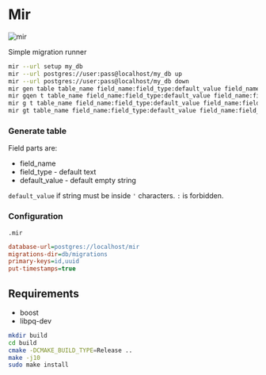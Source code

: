 # Mir

![mir](https://png.pngtree.com/element_pic/20/16/02/0156af603863f3e.jpg)

Simple migration runner

```bash
mir --url setup my_db
mir --url postgres://user:pass@localhost/my_db up
mir --url postgres://user:pass@localhost/my_db down
mir gen table table_name field_name:field_type:default_value field_name:field_type:default_value
mir gqen t table_name field_name:field_type:default_value field_name:field_type:default_value
mir g t table_name field_name:field_type:default_value field_name:field_type:default_value
mir gt table_name field_name:field_type:default_value field_name:field_type:default_value
```

### Generate table

Field parts are:

* field_name
* field_type - default text
* default_value - default empty string

`default_value` if string must be inside `'` characters. `:` is forbidden.

### Configuration

`.mir`

```ini
database-url=postgres://localhost/mir
migrations-dir=db/migrations
primary-keys=id,uuid
put-timestamps=true
```
## Requirements

* boost
* libpq-dev

```bash
mkdir build
cd build
cmake -DCMAKE_BUILD_TYPE=Release ..
make -j10
sudo make install
```
